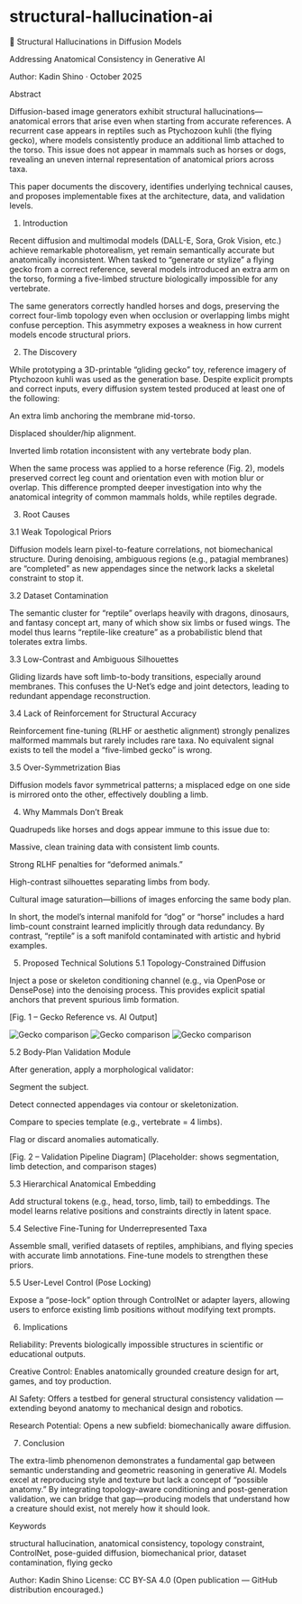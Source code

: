 # structural-hallucination-ai

🧬 Structural Hallucinations in Diffusion Models

Addressing Anatomical Consistency in Generative AI

Author: Kadin Shino · October 2025

Abstract

Diffusion-based image generators exhibit structural hallucinations—anatomical errors that arise even when starting from accurate references. A recurrent case appears in reptiles such as Ptychozoon kuhli (the flying gecko), where models consistently produce an additional limb attached to the torso.
This issue does not appear in mammals such as horses or dogs, revealing an uneven internal representation of anatomical priors across taxa.

This paper documents the discovery, identifies underlying technical causes, and proposes implementable fixes at the architecture, data, and validation levels.

1. Introduction

Recent diffusion and multimodal models (DALL-E, Sora, Grok Vision, etc.) achieve remarkable photorealism, yet remain semantically accurate but anatomically inconsistent.
When tasked to “generate or stylize” a flying gecko from a correct reference, several models introduced an extra arm on the torso, forming a five-limbed structure biologically impossible for any vertebrate.

The same generators correctly handled horses and dogs, preserving the correct four-limb topology even when occlusion or overlapping limbs might confuse perception.
This asymmetry exposes a weakness in how current models encode structural priors.

2. The Discovery

While prototyping a 3D-printable “gliding gecko” toy, reference imagery of Ptychozoon kuhli was used as the generation base. Despite explicit prompts and correct inputs, every diffusion system tested produced at least one of the following:

An extra limb anchoring the membrane mid-torso.

Displaced shoulder/hip alignment.

Inverted limb rotation inconsistent with any vertebrate body plan.

When the same process was applied to a horse reference (Fig. 2), models preserved correct leg count and orientation even with motion blur or overlap.
This difference prompted deeper investigation into why the anatomical integrity of common mammals holds, while reptiles degrade.

3. Root Causes

3.1 Weak Topological Priors

Diffusion models learn pixel-to-feature correlations, not biomechanical structure.
During denoising, ambiguous regions (e.g., patagial membranes) are “completed” as new appendages since the network lacks a skeletal constraint to stop it.

3.2 Dataset Contamination

The semantic cluster for “reptile” overlaps heavily with dragons, dinosaurs, and fantasy concept art, many of which show six limbs or fused wings.
The model thus learns “reptile-like creature” as a probabilistic blend that tolerates extra limbs.

3.3 Low-Contrast and Ambiguous Silhouettes

Gliding lizards have soft limb-to-body transitions, especially around membranes.
This confuses the U-Net’s edge and joint detectors, leading to redundant appendage reconstruction.

3.4 Lack of Reinforcement for Structural Accuracy

Reinforcement fine-tuning (RLHF or aesthetic alignment) strongly penalizes malformed mammals but rarely includes rare taxa.
No equivalent signal exists to tell the model a “five-limbed gecko” is wrong.

3.5 Over-Symmetrization Bias

Diffusion models favor symmetrical patterns; a misplaced edge on one side is mirrored onto the other, effectively doubling a limb.

4. Why Mammals Don’t Break

Quadrupeds like horses and dogs appear immune to this issue due to:

Massive, clean training data with consistent limb counts.

Strong RLHF penalties for “deformed animals.”

High-contrast silhouettes separating limbs from body.

Cultural image saturation—billions of images enforcing the same body plan.

In short, the model’s internal manifold for “dog” or “horse” includes a hard limb-count constraint learned implicitly through data redundancy.
By contrast, “reptile” is a soft manifold contaminated with artistic and hybrid examples.

5. Proposed Technical Solutions
5.1 Topology-Constrained Diffusion

Inject a pose or skeleton conditioning channel (e.g., via OpenPose or DensePose) into the denoising process.
This provides explicit spatial anchors that prevent spurious limb formation.

[Fig. 1 – Gecko Reference vs. AI Output]

![Gecko comparison](./images/gecko_concept.jpg)
![Gecko comparison](./images/real_gecko_bottom.png)
![Gecko comparison](./images/real_gecko_top.jpg)


5.2 Body-Plan Validation Module

After generation, apply a morphological validator:

Segment the subject.

Detect connected appendages via contour or skeletonization.

Compare to species template (e.g., vertebrate = 4 limbs).

Flag or discard anomalies automatically.

[Fig. 2 – Validation Pipeline Diagram]
(Placeholder: shows segmentation, limb detection, and comparison stages)

5.3 Hierarchical Anatomical Embedding

Add structural tokens (e.g., head, torso, limb, tail) to embeddings.
The model learns relative positions and constraints directly in latent space.

5.4 Selective Fine-Tuning for Underrepresented Taxa

Assemble small, verified datasets of reptiles, amphibians, and flying species with accurate limb annotations.
Fine-tune models to strengthen these priors.

5.5 User-Level Control (Pose Locking)

Expose a “pose-lock” option through ControlNet or adapter layers, allowing users to enforce existing limb positions without modifying text prompts.

6. Implications

Reliability: Prevents biologically impossible structures in scientific or educational outputs.

Creative Control: Enables anatomically grounded creature design for art, games, and toy production.

AI Safety: Offers a testbed for general structural consistency validation — extending beyond anatomy to mechanical design and robotics.

Research Potential: Opens a new subfield: biomechanically aware diffusion.

7. Conclusion

The extra-limb phenomenon demonstrates a fundamental gap between semantic understanding and geometric reasoning in generative AI.
Models excel at reproducing style and texture but lack a concept of “possible anatomy.”
By integrating topology-aware conditioning and post-generation validation, we can bridge that gap—producing models that understand how a creature should exist, not merely how it should look.

Keywords

structural hallucination, anatomical consistency, topology constraint, ControlNet, pose-guided diffusion, biomechanical prior, dataset contamination, flying gecko

Author: Kadin Shino
License: CC BY-SA 4.0
(Open publication — GitHub distribution encouraged.)